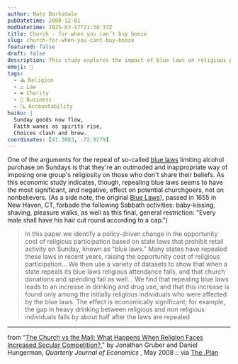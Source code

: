 ```yaml
---
author: Nate Barksdale
pubDatetime: 2008-12-01
modDatetime: 2025-03-17T21:38:37Z
title: Church - for when you can’t buy booze
slug: church-for-when-you-cant-buy-booze
featured: false
draft: false
description: This study explores the impact of blue laws on religious participation and behavior in society.
emoji: 📅
tags:
  - ⛪ Religion
  - ⚖️ Law
  - ❤️ Charity
  - 💼 Business
  - 🔍 Accountability
haiku: |
  Sunday goods now flow,  
  Faith wanes as spirits rise,  
  Choices clash and brew.
coordinates: [41.3083, -72.9279]
---
```


One of the arguments for the repeal of so-called [blue laws](http://en.wikipedia.org/wiki/Blue_law) limiting alcohol purchase on Sundays is that they're an outmoded and inappropriate way of imposing one group's religiosity on those who don't share their beliefs. As this economic study indicates, though, repealing blue laws seems to have the most significant, and negative, effect on potential churchgoers, not on nonbelievers. (As a side note, the original [Blue Laws](https://www.google.com/search?q=%22Blue%20Laws%22%20en.wikipedia.org)), passed in 1655 in New Haven, CT, forbade the following Sabbath activities: baby-kissing, shaving, pleasure walks, as well as this final, general restriction: "Every male shall have his hair cut round according to a cap.")

> In this paper we identify a policy-driven change in the opportunity cost of religious participation based on state laws that prohibit retail activity on Sunday, known as “blue laws.” Many states have repealed these laws in recent years, raising the opportunity cost of religious participation… We then use a variety of datasets to show that when a state repeals its blue laws religious attendance falls, and that church donations and spending fall as well… We find that repealing blue laws leads to an increase in drinking and drug use, and that this increase is found only among the initially religious individuals who were affected by the blue laws. The effect is economically significant; for example, the gap in heavy drinking between religious and non religious individuals falls by about half after the laws are repealed

---

from "[The Church vs the Mall: What Happens When Religion Faces Increased Secular Competition?,](http://web.archive.org/web/20240114175848/https://www3.nd.edu/~dhungerm/w12410.pdf)" by Jonathan Gruber and Daniel Hungerman, _Quarterly Journal of Economics_ , May 2008 :: via [The .Plan](http://jamesjchoi.blogspot.com/2008/11/salutary-effect-of-blue-laws.html)
